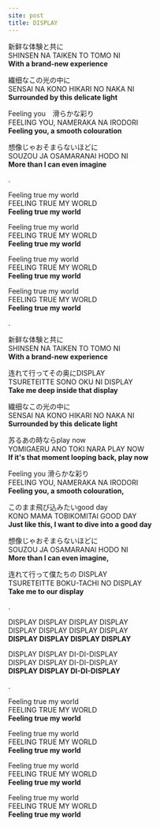 ```yaml
---
site: post
title: DISPLAY
---
```


新鲜な体験と共に  
SHINSEN NA TAIKEN TO TOMO NI  
**With a brand-new experience**

繊细なこの光の中に  
SENSAI NA KONO HIKARI NO NAKA NI  
**Surrounded by this delicate light**

Feeling you　滑らかな彩り  
FEELING YOU, NAMERAKA NA IRODORI  
**Feeling you, a smooth colouration**

想像じゃおそまらないほどに  
SOUZOU JA OSAMARANAI HODO NI  
**More than I can even imagine**

.  
  
Feeling true my world  
FEELING TRUE MY WORLD  
**Feeling true my world**

Feeling true my world  
FEELING TRUE MY WORLD  
**Feeling true my world**

Feeling true my world  
FEELING TRUE MY WORLD  
**Feeling true my world**

Feeling true my world  
FEELING TRUE MY WORLD  
**Feeling true my world**

.  
  
新鲜な体験と共に  
SHINSEN NA TAIKEN TO TOMO NI  
**With a brand-new experience**

连れて行ってその奥にDISPLAY  
TSURETEITTE SONO OKU NI DISPLAY  
**Take me deep inside that display**

繊细なこの光の中に  
SENSAI NA KONO HIKARI NO NAKA NI  
**Surrounded by this delicate light**

苏るあの時ならplay now  
YOMIGAERU ANO TOKI NARA PLAY NOW  
**If it's that moment looping back, play now**

Feeling you 滑らかな彩り  
FEELING YOU, NAMERAKA NA IRODORI  
**Feeling you, a smooth colouration,**

このまま飛び込みたいgood day  
KONO MAMA TOBIKOMITAI GOOD DAY  
**Just like this, I want to dive into a good day**

想像じゃおそまらないほどに  
SOUZOU JA OSAMARANAI HODO NI  
**More than I can even imagine,**

连れて行って僕たちの DISPLAY  
TSURETEITTE BOKU-TACHI NO DISPLAY  
**Take me to our display**

.  
  
DISPLAY DISPLAY DISPLAY DISPLAY  
DISPLAY DISPLAY DISPLAY DISPLAY  
**DISPLAY DISPLAY DISPLAY DISPLAY**

DISPLAY DISPLAY DI-DI-DISPLAY  
DISPLAY DISPLAY DI-DI-DISPLAY  
**DISPLAY DISPLAY DI-DI-DISPLAY**

.  
  
Feeling true my world  
FEELING TRUE MY WORLD  
**Feeling true my world**

Feeling true my world  
FEELING TRUE MY WORLD  
**Feeling true my world**

Feeling true my world  
FEELING TRUE MY WORLD  
**Feeling true my world**

Feeling true my world  
FEELING TRUE MY WORLD  
**Feeling true my world**

